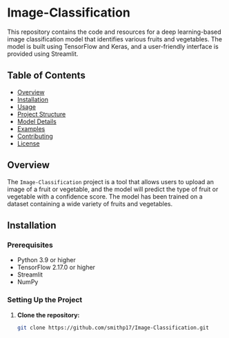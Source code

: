# Image-Classification

This repository contains the code and resources for a deep learning-based image classification model that identifies various fruits and vegetables. The model is built using TensorFlow and Keras, and a user-friendly interface is provided using Streamlit.

## Table of Contents
- [Overview](#overview)
- [Installation](#installation)
- [Usage](#usage)
- [Project Structure](#project-structure)
- [Model Details](#model-details)
- [Examples](#examples)
- [Contributing](#contributing)
- [License](#license)

## Overview
The `Image-Classification` project is a tool that allows users to upload an image of a fruit or vegetable, and the model will predict the type of fruit or vegetable with a confidence score. The model has been trained on a dataset containing a wide variety of fruits and vegetables.

## Installation

### Prerequisites
- Python 3.9 or higher
- TensorFlow 2.17.0 or higher
- Streamlit
- NumPy

### Setting Up the Project
1. **Clone the repository:**
   ```bash
   git clone https://github.com/smithp17/Image-Classification.git
